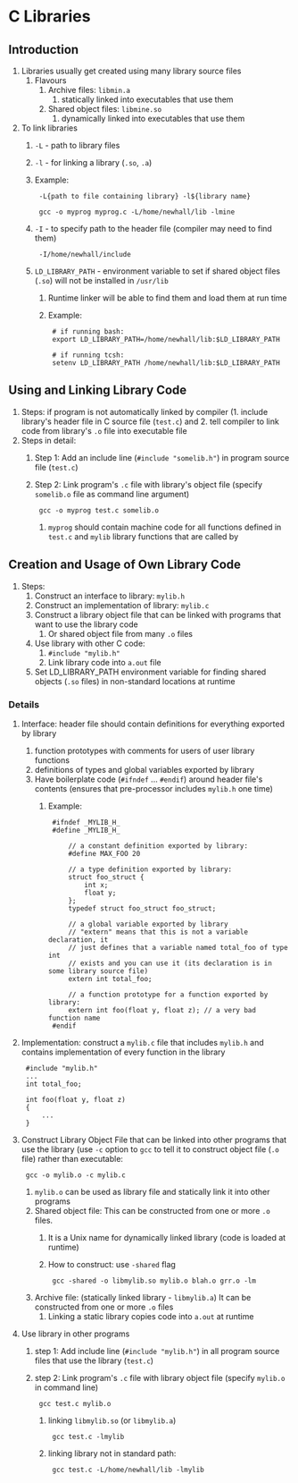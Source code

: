 # C Libraries #
## Introduction ##
1. Libraries usually get created using many library source files
	1. Flavours
		1. Archive files: `libmin.a`
			1. statically linked into executables that use them
		2. Shared object files: `libmine.so`
			1. dynamically linked into executables that use them
2. To link libraries
	1. `-L` - path to library files
	2. `-l` - for linking a library (`.so`, `.a`)
	3. Example:

			-L{path to file containing library} -l${library name}
			
			gcc -o myprog myprog.c -L/home/newhall/lib -lmine
			
	4. `-I` - to specify path to the header file (compiler may need to find them)

			-I/home/newhall/include
			
	5. `LD_LIBRARY_PATH` - environment variable to set if shared object files (`.so`) will not be installed in `/usr/lib`
		1. Runtime linker will be able to find them and load them at run time
		2. Example:

				# if running bash:
				export LD_LIBRARY_PATH=/home/newhall/lib:$LD_LIBRARY_PATH
				
				# if running tcsh:
				setenv LD_LIBRARY_PATH /home/newhall/lib:$LD_LIBRARY_PATH 

## Using and Linking Library Code ##
1. Steps: if program is not automatically linked by compiler (1. include library's header file in C source file (`test.c`) and 2. tell compiler to link code from library's `.o` file into executable file
2. Steps in detail:
	1. Step 1: Add an include line (`#include "somelib.h"`) in program source file (`test.c`)
	2. Step 2: Link program's `.c` file with library's object file (specify `somelib.o` file as command line argument)
		
			gcc -o myprog test.c somelib.o
			
		1. `myprog` should contain machine code for all functions defined in `test.c` and `mylib` library functions that are called by

## Creation and Usage of Own Library Code ##
1. Steps:
	1. Construct an interface to library: `mylib.h`
	2. Construct an implementation of library: `mylib.c`
	3. Construct a library object file that can be linked with programs that want to use the library code
		1. Or shared object file from many `.o` files
	4. Use library with other C code:
		1. `#include "mylib.h"`
		2. Link library code into `a.out` file
	5. Set LD_LIBRARY_PATH environment variable for finding shared objects (`.so` files) in non-standard locations at runtime

### Details ###
1. Interface: header file should contain definitions for everything exported by library
	1. function prototypes with comments for users of user library functions
	2. definitions of types and global variables exported by library
	3. Have boilerplate code (`#ifndef` ... `#endif`) around header file's contents (ensures that pre-processor includes `mylib.h` one time)
		1. Example:

				#ifndef _MYLIB_H_
				#define _MYLIB_H_
			
					// a constant definition exported by library:
					#define MAX_FOO 20
					
					// a type definition exported by library:
					struct foo_struct {
						int x;
						float y;
					};
					typedef struct foo_struct foo_struct;
					
					// a global variable exported by library
					// "extern" means that this is not a variable declaration, it
					// just defines that a variable named total_foo of type int
					// exists and you can use it (its declaration is in some library source file)
					extern int total_foo;
					
					// a function prototype for a function exported by library:
					extern int foo(float y, float z); // a very bad function name
				#endif

2. Implementation: construct a `mylib.c` file that includes `mylib.h` and contains implementation of every function in the library

		#include "mylib.h"
		...
		int total_foo;
		
		int foo(float y, float z)
		{
			...
		}	
		
3. Construct Library Object File that can be linked into other programs that use the library (use `-c` option to `gcc` to tell it to construct object file (`.o` file) rather than executable:

		gcc -o mylib.o -c mylib.c
		
	1. `mylib.o` can be used as library file and statically link it into other programs
	2. Shared object file: This can be constructed from one or more `.o` files.
		1. It is a Unix name for dynamically linked library (code is loaded at runtime)
		2. How to construct: use `-shared` flag

				gcc -shared -o libmylib.so mylib.o blah.o grr.o -lm
				
	3. Archive file: (statically linked library - `libmylib.a`) It can be constructed from one or more `.o` files
		1. Linking a static library copies code into `a.out` at runtime
4. Use library in other programs
	1. step 1: Add include line (`#include "mylib.h"`) in all program source files that use the library (`test.c`)
	2. step 2: Link program's `.c` file with library object file (specify `mylib.o` in command line)

			gcc test.c mylib.o
			
		1. linking `libmylib.so` (or `libmylib.a`)

				gcc test.c -lmylib
				
		2. linking library not in standard path:

				gcc test.c -L/home/newhall/lib -lmylib
			